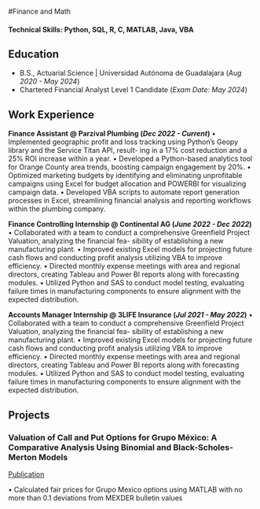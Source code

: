 #Finance and Math

#### Technical Skills: Python, SQL, R, C, MATLAB, Java, VBA

## Education 			        		
- B.S., Actuarial Science | Universidad Autónoma de Guadalajara (_Aug 2020 - May 2024_)
- Chartered Financial Analyst Level 1 Candidate	 (_Exam Date: May 2024_)	 

## Work Experience
**Finance Assistant @ Parzival Plumbing (_Dec 2022 - Current_)**
• Implemented geographic profit and loss tracking using Python’s Geopy library and the Service Titan API, result-
ing in a 17% cost reduction and a 25% ROI increase within a year.
• Developed a Python-based analytics tool for Orange County area trends, boosting campaign engagement by
20%.
• Optimized marketing budgets by identifying and eliminating unprofitable campaigns using Excel for budget
allocation and POWERBI for visualizing campaign data.
• Developed VBA scripts to automate report generation processes in Excel, streamlining financial analysis and
reporting workflows within the plumbing company.

**Finance Controlling Internship @ Continental AG (_June 2022 - Dec 2022_)**
• Collaborated with a team to conduct a comprehensive Greenfield Project Valuation, analyzing the financial fea-
sibility of establishing a new manufacturing plant.
• Improved existing Excel models for projecting future cash flows and conducting profit analysis utilizing VBA to
improve efficiency.
• Directed monthly expense meetings with area and regional directors, creating Tableau and Power BI reports
along with forecasting modules.
• Utilized Python and SAS to conduct model testing, evaluating failure times in manufacturing components to
ensure alignment with the expected distribution.

**Accounts Manager Internship @ 3LIFE Insurance (_Jul 2021 - May 2022_)**
• Collaborated with a team to conduct a comprehensive Greenfield Project Valuation, analyzing the financial fea-
sibility of establishing a new manufacturing plant.
• Improved existing Excel models for projecting future cash flows and conducting profit analysis utilizing VBA to
improve efficiency.
• Directed monthly expense meetings with area and regional directors, creating Tableau and Power BI reports
along with forecasting modules.
• Utilized Python and SAS to conduct model testing, evaluating failure times in manufacturing components to
ensure alignment with the expected distribution.

## Projects
### Valuation of Call and Put Options for Grupo México: A Comparative Analysis Using Binomial and Black-Scholes-Merton Models
[Publication](https://doi.org/10.6084/m9.figshare.25201037.v1)

• Calculated fair prices for Grupo Mexico options using MATLAB with no more than 0.1 deviations from MEXDER
bulletin values
